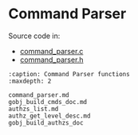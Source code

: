 # Command Parser

Source code in:

- [command_parser.c](https://github.com/artgins/yunetas/blob/main/kernel/c/gobj-c/src/command_parser.c)
- [command_parser.h](https://github.com/artgins/yunetas/blob/main/kernel/c/gobj-c/src/command_parser.h)

```{toctree}
:caption: Command Parser functions
:maxdepth: 2

command_parser.md
gobj_build_cmds_doc.md
authzs_list.md
authz_get_level_desc.md
gobj_build_authzs_doc


```
